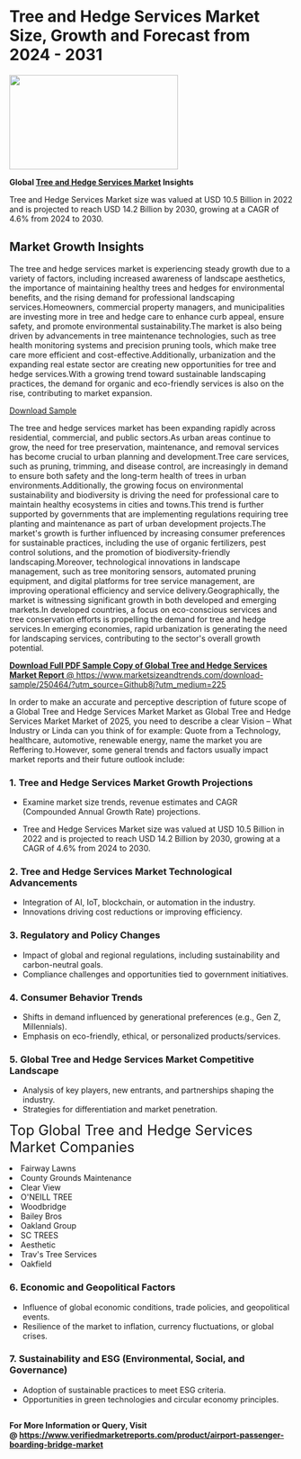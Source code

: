 <H1>Tree and Hedge Services Market Size, Growth and Forecast from 2024 - 2031</H1><img class="aligncenter size-medium wp-image-584254" src="https://thirdeyenews.in/wp-content/uploads/2024/09/Global-Market-Research-300x168.jpeg" alt="" width="300" height="168" /><p><strong>Global&nbsp;<a href="https://www.marketsizeandtrends.com/download-sample/250464/?utm_source=Github8j?utm_medium=225">Tree and Hedge Services Market</a> Insights</strong></p><p>Tree and Hedge Services Market size was valued at USD 10.5 Billion in 2022 and is projected to reach USD 14.2 Billion by 2030, growing at a CAGR of 4.6% from 2024 to 2030.</p><p><h2>Market Growth Insights</h2> <p>The tree and hedge services market is experiencing steady growth due to a variety of factors, including increased awareness of landscape aesthetics, the importance of maintaining healthy trees and hedges for environmental benefits, and the rising demand for professional landscaping services.Homeowners, commercial property managers, and municipalities are investing more in tree and hedge care to enhance curb appeal, ensure safety, and promote environmental sustainability.The market is also being driven by advancements in tree maintenance technologies, such as tree health monitoring systems and precision pruning tools, which make tree care more efficient and cost-effective.Additionally, urbanization and the expanding real estate sector are creating new opportunities for tree and hedge services.With a growing trend toward sustainable landscaping practices, the demand for organic and eco-friendly services is also on the rise, contributing to market expansion.</p> <p><a href="#">Download Sample</a></p> <p>The tree and hedge services market has been expanding rapidly across residential, commercial, and public sectors.As urban areas continue to grow, the need for tree preservation, maintenance, and removal services has become crucial to urban planning and development.Tree care services, such as pruning, trimming, and disease control, are increasingly in demand to ensure both safety and the long-term health of trees in urban environments.Additionally, the growing focus on environmental sustainability and biodiversity is driving the need for professional care to maintain healthy ecosystems in cities and towns.This trend is further supported by governments that are implementing regulations requiring tree planting and maintenance as part of urban development projects.The market's growth is further influenced by increasing consumer preferences for sustainable practices, including the use of organic fertilizers, pest control solutions, and the promotion of biodiversity-friendly landscaping.Moreover, technological innovations in landscape management, such as tree monitoring sensors, automated pruning equipment, and digital platforms for tree service management, are improving operational efficiency and service delivery.Geographically, the market is witnessing significant growth in both developed and emerging markets.In developed countries, a focus on eco-conscious services and tree conservation efforts is propelling the demand for tree and hedge services.In emerging economies, rapid urbanization is generating the need for landscaping services, contributing to the sector's overall growth potential.<p><a href="#"></p><p><span class=""><strong>Download Full PDF Sample Copy of Global Tree and Hedge Services Market Report</strong> @ <a href="https://www.marketsizeandtrends.com/download-sample/250464/?utm_source=Github8j?utm_medium=225" target="_blank">https://www.marketsizeandtrends.com/download-sample/250464/?utm_source=Github8j?utm_medium=225</a></span></p><p>In order to make an accurate and perceptive description of future scope of a Global&nbsp;Tree and Hedge Services Market Market as Global&nbsp;Tree and Hedge Services Market Market of 2025, you need to describe a clear Vision &ndash; What Industry or Linda can you think of for example: Quote from a Technology, healthcare, automotive, renewable energy, name the market you are Reffering to.However, some general trends and factors usually impact market reports and their future outlook include:</p><h3>1.&nbsp;<strong>Tree and Hedge Services Market Growth Projections</strong></h3><ul><li>Examine market size trends, revenue estimates and CAGR (Compounded Annual Growth Rate) projections.</li><li><p>Tree and Hedge Services Market size was valued at USD 10.5 Billion in 2022 and is projected to reach USD 14.2 Billion by 2030, growing at a CAGR of 4.6% from 2024 to 2030.</p></li></ul><h3>2.&nbsp;<strong>Tree and Hedge Services Market Technological Advancements</strong></h3><ul><li>Integration of AI, IoT, blockchain, or automation in the industry.</li><li>Innovations driving cost reductions or improving efficiency.</li></ul><h3>3.&nbsp;<strong>Regulatory and Policy Changes</strong></h3><ul><li>Impact of global and regional regulations, including sustainability and carbon-neutral goals.</li><li>Compliance challenges and opportunities tied to government initiatives.</li></ul><h3>4.&nbsp;<strong>Consumer Behavior Trends</strong></h3><ul><li>Shifts in demand influenced by generational preferences (e.g., Gen Z, Millennials).</li><li>Emphasis on eco-friendly, ethical, or personalized products/services.</li></ul><h3>5.&nbsp;<strong>Global Tree and Hedge Services Market Competitive Landscape</strong></h3><ul><li>Analysis of key players, new entrants, and partnerships shaping the industry.</li><li>Strategies for differentiation and market penetration.</li></ul><p data-pm-slice="1 1 []"><span style="color: inherit; font-family: inherit; font-size: 25px;">Top Global Tree and Hedge Services Market Companies</span></p><div class="" data-test-id=""><p><li>Fairway Lawns</li><li> County Grounds Maintenance</li><li> Clear View</li><li> O'NEILL TREE</li><li> Woodbridge</li><li> Bailey Bros</li><li> Oakland Group</li><li> SC TREES</li><li> Aesthetic</li><li> Trav's Tree Services</li><li> Oakfield</li></p></div><h3>6.&nbsp;<strong>Economic and Geopolitical Factors</strong></h3><ul><li>Influence of global economic conditions, trade policies, and geopolitical events.</li><li>Resilience of the market to inflation, currency fluctuations, or global crises.</li></ul><h3>7.&nbsp;<strong>Sustainability and ESG (Environmental, Social, and Governance)</strong></h3><ul><li>Adoption of sustainable practices to meet ESG criteria.</li><li>Opportunities in green technologies and circular economy principles.</li></ul><h2><strong style="font-size: 14px;">For More Information or Query, Visit @&nbsp;</strong><a style="background-color: #ffffff; font-size: 14px;" href="https://www.marketsizeandtrends.com/report/tree-and-hedge-services-market/" target="_blank">https://www.verifiedmarketreports.com/product/airport-passenger-boarding-bridge-market</a></h2>